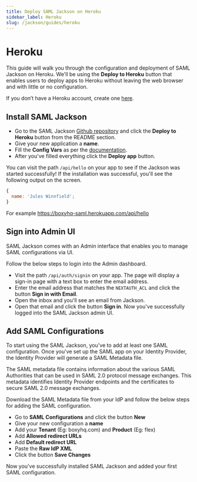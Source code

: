 ```yaml
---
title: Deploy SAML Jackson on Heroku
sidebar_label: Heroku
slug: /jackson/guides/heroku
---
```


# Heroku

This guide will walk you through the configuration and deployment of SAML Jackson on Heroku. We'll be using the **Deploy to Heroku** button that enables users to deploy apps to Heroku without leaving the web browser and with little or no configuration.

If you don’t have a Heroku account, create one [here](https://signup.heroku.com/).

## Install SAML Jackson

- Go to the SAML Jackson [Github repository](https://github.com/boxyhq/jackson) and click the **Deploy to Heroku** button from the README section.
- Give your new application a **name**.
- Fill the **Config Vars** as per the [documentation](/docs/jackson/deploy/env-variables).
- After you've filled everything click the **Deploy app** button.

You can visit the path `/api/hello` on your app to see if the Jackson was started successfully! If the installation was successful, you'll see the following output on the screen.

```javascript
{
  name: 'Jules Winnfield';
}
```

For example https://boxyhq-saml.herokuapp.com/api/hello

## Sign into Admin UI

SAML Jackson comes with an Admin interface that enables you to manage SAML configurations via UI.

Follow the below steps to login into the Admin dashboard.

- Visit the path `/api/auth/signin` on your app. The page will display a sign-in page with a text box to enter the email address.
- Enter the email address that matches the `NEXTAUTH_ACL` and click the button **Sign in with Email**.
- Open the inbox and you'll see an email from Jackson.
- Open that email and click the button **Sign in**. Now you've successfully logged into the SAML Jackson admin UI.

## Add SAML Configurations

To start using the SAML Jackson, you've to add at least one SAML configuration. Once you've set up the SAML app on your Identity Provider, the Identity Provider will generate a SAML Metadata file.

The SAML metadata file contains information about the various SAML Authorities that can be used in SAML 2.0 protocol message exchanges. This metadata identifies Identity Provider endpoints and the certificates to secure SAML 2.0 message exchanges.

Download the SAML Metadata file from your IdP and follow the below steps for adding the SAML configuration.

- Go to **SAML Configurations** and click the button **New**
- Give your new configuration a **name**
- Add your **Tenant** (Eg: boxyhq.com) and **Product** (Eg: flex)
- Add **Allowed redirect URLs**
- Add **Default redirect URL**
- Paste the **Raw IdP XML**
- Click the button **Save Changes**

Now you've successfully installed SAML Jackson and added your first SAML configuration.
